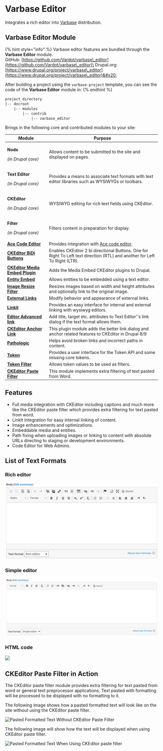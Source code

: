 # Varbase Editor

Integrates a rich editor into [Varbase](https://www.drupal.org/project/varbase) distribution.

## Varbase Editor Module

{% hint style="info" %}
Varbase editor features are bundled through the **Varbase Editor** module.\
GitHub: [https://github.com/Vardot/varbase\_editor](https://github.com/Vardot/varbase\_editor)\
Drupal.org: [https://www.drupal.org/project/varbase\_editor](https://www.drupal.org/project/varbase\_editor)&#x20;

After building a project using the `varbase-project` template, you can see the code of the **Varbase Editor** module in:
{% endhint %}

```
project_directory
|-- docroot
    |-- modules
        |-- contrib
            |-- varbase_editor
```

Brings in the following core and contributed modules to your site:

| Module                                                                                           | Purpose                                                                                                                    |
| ------------------------------------------------------------------------------------------------ | -------------------------------------------------------------------------------------------------------------------------- |
| <p><strong>Node</strong></p><p><em>(in Drupal core)</em></p>                                     | Allows content to be submitted to the site and displayed on pages.                                                         |
| <p><strong>Text Editor</strong></p><p><em>(in Drupal core)</em></p>                              | Provides a means to associate text formats with text editor libraries such as WYSIWYGs or toolbars.                        |
| <p><strong>CKEditor</strong></p><p><em>(in Drupal core)</em></p>                                 | WYSIWYG editing for rich text fields using CKEditor.                                                                       |
| <p><strong>Filter</strong></p><p><em>(in Drupal core)</em></p>                                   | Filters content in preparation for display.                                                                                |
| ****[**Ace Code Editor**](https://www.drupal.org/project/ace\_editor)****                        | Provides integration with [Ace code editor](https://ace.c9.io/).                                                           |
| ****[**CKEditor BiDi Buttons**](https://www.drupal.org/project/ckeditor\_bidi)****               | Enables CKEditor 2 bi directional Buttons. One for Right To Left text direction (RTL) and another for Left To Right (LTR). |
| ****[**CKEditor Media Embed Plugin**](https://www.drupal.org/project/ckeditor\_media\_embed)**** | Adds the Media Embed CKEditor plugins to Drupal.                                                                           |
| ****[**Entity Embed**](https://www.drupal.org/project/entity\_embed)****                         | Allows entities to be embedded using a text editor.                                                                        |
| ****[**Image Resize Filter**](https://www.drupal.org/project/image\_resize\_filter)****          | Resizes images based on width and height attributes and optionally link to the original image.                             |
| ****[**External Links**](https://www.drupal.org/project/extlink)****                             | Modify behavior and appearance of external links.                                                                          |
| ****[**Linkit**](https://www.drupal.org/project/linkit)****                                      | Provides an easy interface for internal and external linking with wysiwyg editors.                                         |
| ****[**Editor Advanced link**](https://www.drupal.org/project/editor\_advanced\_link)****        | Add title, target etc. attributes to Text Editor''s link dialog if the text format allows them.                            |
| ****[**CKEditor Anchor Link**](https://www.drupal.org/project/anchor\_link)****                  | This plugin module adds the better link dialog and anchor related features to CKEditor in Drupal 8/9                       |
| ****[**Pathologic**](https://www.drupal.org/project/pathologic)****                              | Helps avoid broken links and incorrect paths in content.                                                                   |
| ****[**Token**](https://www.drupal.org/project/token)****                                        | Provides a user interface for the Token API and some missing core tokens.                                                  |
| ****[**Token Filter**](https://www.drupal.org/project/token\_filter)****                         | Allows token values to be used as filters.                                                                                 |
| ****[**CKEditor Paste Filter**](https://www.drupal.org/project/ckeditor\_paste\_filter)****      | This module implements extra filtering of text pasted from Word.                                                           |



## Features

* Full media integration with CKEditor including captions and much more like the CKEditor paste filter which provides extra filtering for text pasted from word.
* LinkIt Integration for easy internal linking of content.
* Image enhancements and optimizations.
* Embeddable media and entities.
* Path fixing when uploading images or linking to content with absolute URLs directing to staging or development environments.
* Code Editor for Web Admins.

## List of Text Formats

### Rich editor

![Rich Editor](../../../.gitbook/assets/varbase-editor--rich-editor.png)

### Simple editor

![](../../../.gitbook/assets/varbase-editor--sample-editor.png)

####

### HTML code

![](<../../../.gitbook/assets/varbase\_editor-text-format--code\_html (1).png>)

## CKEditor Paste Filter in Action

The CKEditor paste filter module provides extra filtering for text pasted from word or general text preprocessor applications, Text pasted with formatting will be processed to be displayed with no formatting to it.

The following image shows how a pasted formatted text will look like on the site without using the CKEditor paste filter.

![Pasted Formatted Text Without CKEditor Paste Filter](<../../../.gitbook/assets/Test Landing page (Layout Builder) \_ dev VLBautomation (2).png>)

The following image will show how the text will be displayed when using CKEditor paste filter.

![Pasted Formatted Text When Using CKEditor paste filter](<../../../.gitbook/assets/paste filter \_ dev pathauto (2).png>)
